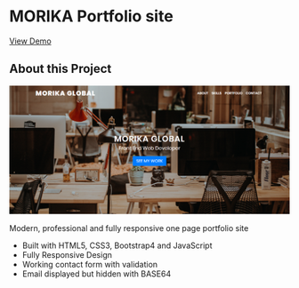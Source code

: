 # MORIKA Portfolio site

<a href="https://www.morikaglobal.com/" target="_blank">View Demo</a>

## About this Project

![About the Project](assets/images/morikaglobal.png)

Modern, professional and fully responsive one page portfolio site 

- Built with HTML5, CSS3, Bootstrap4 and JavaScript
- Fully Responsive Design
- Working contact form with validation
- Email displayed but hidden with BASE64